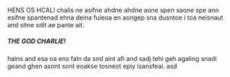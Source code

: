 HENS OS HCALI chalis ne asifne ahdne ahdne aone spen saone spe ann esifne spantenad ehna deina fuieoa en aongep sna dusntoe i toa neisnaut and sitne sdit ae pante ait.
##### THE GOD CHARLIE!
hains and esa oa ens faln da snd aint afi and sadj tehi geh agaling snadi geand ghen asont sont eoakse tosneot epiy isansfeai.
asd
